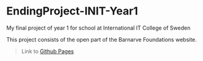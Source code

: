 # EndingProject-INIT-Year1

My final project of year 1 for school at International IT College of Sweden

This project consists of the open part of the Barnarve Foundations website.

> Link to [Github Pages](https://laxsjo.github.io/EndingProject-INIT-Year1/)
